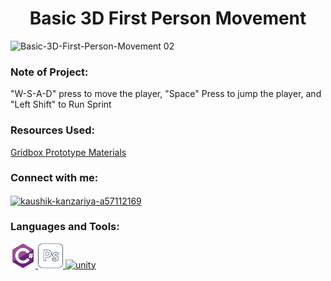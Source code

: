 
<h1 align="center">Basic 3D First Person Movement</h1>

![Basic-3D-First-Person-Movement 02](https://github.com/kaushikkanzariya/Basic-3D-First-Person-Movement/assets/66296012/16a5c892-3caa-49b9-9411-5a6da64bb89a)

<h3 align="left">Note of Project:</h3>
<p> "W-S-A-D" press to move the player, "Space" Press to jump the player, and "Left Shift" to Run Sprint </p>

<h3 align="left">Resources Used:</h3>
<a href="https://assetstore.unity.com/packages/2d/textures-materials/gridbox-prototype-materials-129127"> Gridbox Prototype Materials </a>

<h3 align="left">Connect with me:</h3>
<p align="left">
<a href="https://linkedin.com/in/kaushik-kanzariya-a57112169" target="blank"><img align="center" src="https://raw.githubusercontent.com/rahuldkjain/github-profile-readme-generator/master/src/images/icons/Social/linked-in-alt.svg" alt="kaushik-kanzariya-a57112169" height="30" width="40" /></a>
</p>

<h3 align="left">Languages and Tools:</h3>
<p align="left"> <a href="https://www.w3schools.com/cs/" target="_blank" rel="noreferrer"> <img src="https://raw.githubusercontent.com/devicons/devicon/master/icons/csharp/csharp-original.svg" alt="csharp" width="40" height="40"/> </a> <a href="https://www.photoshop.com/en" target="_blank" rel="noreferrer"> <img src="https://raw.githubusercontent.com/devicons/devicon/master/icons/photoshop/photoshop-line.svg" alt="photoshop" width="40" height="40"/> </a> <a href="https://unity.com/" target="_blank" rel="noreferrer"> <img src="https://www.vectorlogo.zone/logos/unity3d/unity3d-icon.svg" alt="unity" width="40" height="40"/> </a> </p>
